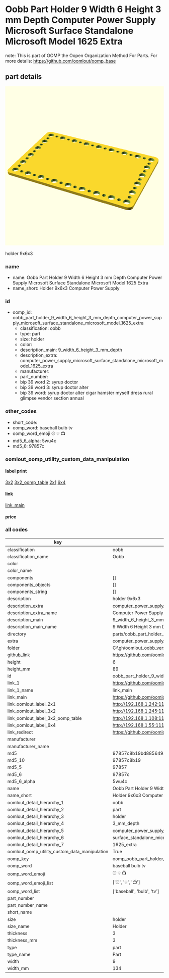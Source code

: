 # Oobb Part Holder 9 Width 6 Height 3 mm Depth Computer Power Supply Microsoft Surface Standalone Microsoft Model 1625 Extra  

note: This is part of OOMP the Oopen Organization Method For Parts. For more details: https://github.com/oomlout/oomp_base

##  part details
  

[![](3dpr.png)](3dpr.png)

holder 9x6x3



### name
* name: Oobb Part Holder 9 Width 6 Height 3 mm Depth Computer Power Supply Microsoft Surface Standalone Microsoft Model 1625 Extra
* name_short: Holder 9x6x3 Computer Power Supply
### id
* oomp_id: oobb_part_holder_9_width_6_height_3_mm_depth_computer_power_supply_microsoft_surface_standalone_microsoft_model_1625_extra
  * classification: oobb
  * type: part
  * size: holder
  * color: 
  * description_main: 9_width_6_height_3_mm_depth
  * description_extra: computer_power_supply_microsoft_surface_standalone_microsoft_model_1625_extra
  * manufacturer: 
  * part_number: 
  * bip 39 word 2: syrup doctor
  * bip 39 word 3: syrup doctor alter
  * bip 39 word: syrup doctor alter cigar hamster myself dress rural glimpse vendor section annual

### other_codes
* short_code: 
* oomp_word: baseball bulb tv
* oomp_word_emoji :baseball: :bulb: :tv:
* md5_6_alpha: 5wu4c
* md5_6: 97857c






### oomlout_oomp_utility_custom_data_manipulation
#### label print
[3x2](http://192.168.1.245:1112/?label=oomp%205wu4c)
[3x2_oomp_table](http://192.168.1.108:1112/?label=oomp%205wu4c)
[2x1](http://192.168.1.242:1112/?label=oomp%205wu4c)
[6x4](http://192.168.1.55:1112/?label=oomp%205wu4c)    

#### link

[link_main](https://github.com/oomlout/oomlout_oobb_version_4_generated_parts/tree/main/navigation_oomp/oobb/part/holder/9_width_6_height_3_mm_depth/computer_power_supply_microsoft_surface_standalone_microsoft_model_1625_extra/part)                              

#### price







### all codes 
| key | value |  
| --- | --- |  
| classification | oobb |  
| classification_name | Oobb |  
| color |  |  
| color_name |  |  
| components | [] |  
| components_objects | [] |  
| components_string | [] |  
| description | holder 9x6x3 |  
| description_extra | computer_power_supply_microsoft_surface_standalone_microsoft_model_1625_extra |  
| description_extra_name | Computer Power Supply Microsoft Surface Standalone Microsoft Model 1625 Extra |  
| description_main | 9_width_6_height_3_mm_depth |  
| description_main_name | 9 Width 6 Height 3 mm Depth |  
| directory | parts/oobb_part_holder_9_width_6_height_3_mm_depth_computer_power_supply_microsoft_surface_standalone_microsoft_model_1625_extra |  
| extra | computer_power_supply_microsoft_surface_standalone_microsoft_model_1625 |  
| folder | C:\gh\oomlout_oobb_version_4_generated_parts\parts\oobb_part_holder_9_width_6_height_3_mm_depth_computer_power_supply_microsoft_surface_standalone_microsoft_model_1625_extra |  
| github_link | https://github.com/oomlout/oomlout_oomp_part_src/tree/main/parts/oobb_part_holder_9_width_6_height_3_mm_depth_computer_power_supply_microsoft_surface_standalone_microsoft_model_1625_extra |  
| height | 6 |  
| height_mm | 89 |  
| id | oobb_part_holder_9_width_6_height_3_mm_depth_computer_power_supply_microsoft_surface_standalone_microsoft_model_1625_extra |  
| link_1 | https://github.com/oomlout/oomlout_oobb_version_4_generated_parts/tree/main/navigation_oomp/oobb/part/holder/9_width_6_height_3_mm_depth/computer_power_supply_microsoft_surface_standalone_microsoft_model_1625_extra/part |  
| link_1_name | link_main |  
| link_main | https://github.com/oomlout/oomlout_oobb_version_4_generated_parts/tree/main/navigation_oomp/oobb/part/holder/9_width_6_height_3_mm_depth/computer_power_supply_microsoft_surface_standalone_microsoft_model_1625_extra/part |  
| link_oomlout_label_2x1 | http://192.168.1.242:1112/?label=oomp%205wu4c |  
| link_oomlout_label_3x2 | http://192.168.1.245:1112/?label=oomp%205wu4c |  
| link_oomlout_label_3x2_oomp_table | http://192.168.1.108:1112/?label=oomp%205wu4c |  
| link_oomlout_label_6x4 | http://192.168.1.55:1112/?label=oomp%205wu4c |  
| link_redirect | https://github.com/oomlout/oomlout_oobb_version_4_generated_parts/tree/main/parts/oobb_holder_09_06_03_ex_computer_power_supply_microsoft_surface_standalone_microsoft_model_1625 |  
| manufacturer |  |  
| manufacturer_name |  |  
| md5 | 97857c8b19bd88564934528e0ed016e5 |  
| md5_10 | 97857c8b19 |  
| md5_5 | 97857 |  
| md5_6 | 97857c |  
| md5_6_alpha | 5wu4c |  
| name | Oobb Part Holder 9 Width 6 Height 3 mm Depth Computer Power Supply Microsoft Surface Standalone Microsoft Model 1625 Extra |  
| name_short | Holder 9x6x3 Computer Power Supply |  
| oomlout_detail_hierarchy_1 | oobb |  
| oomlout_detail_hierarchy_2 | part |  
| oomlout_detail_hierarchy_3 | holder |  
| oomlout_detail_hierarchy_4 | 3_mm_depth |  
| oomlout_detail_hierarchy_5 | computer_power_supply_microsoft |  
| oomlout_detail_hierarchy_6 | surface_standalone_microsoft_model |  
| oomlout_detail_hierarchy_7 | 1625_extra |  
| oomlout_oomp_utility_custom_data_manipulation | True |  
| oomp_key | oomp_oobb_part_holder_9_width_6_height_3_mm_depth_computer_power_supply_microsoft_surface_standalone_microsoft_model_1625_extra |  
| oomp_word | baseball bulb tv |  
| oomp_word_emoji | :baseball: :bulb: :tv: |  
| oomp_word_emoji_list | [':baseball:', ':bulb:', ':tv:'] |  
| oomp_word_list | ['baseball', 'bulb', 'tv'] |  
| part_number |  |  
| part_number_name |  |  
| short_name |  |  
| size | holder |  
| size_name | Holder |  
| thickness | 3 |  
| thickness_mm | 3 |  
| type | part |  
| type_name | Part |  
| width | 9 |  
| width_mm | 134 |  
